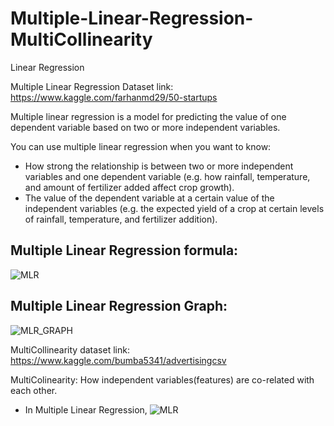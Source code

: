 # Multiple-Linear-Regression-MultiCollinearity
Linear Regression


Multiple Linear Regression Dataset link: https://www.kaggle.com/farhanmd29/50-startups

Multiple linear regression is a model for predicting the value of one dependent variable based on two or more independent variables.

You can use multiple linear regression when you want to know:

* How strong the relationship is between two or more independent variables and one dependent variable (e.g. how rainfall, temperature, and amount of fertilizer added affect crop growth).
* The value of the dependent variable at a certain value of the independent variables (e.g. the expected yield of a crop at certain levels of rainfall, temperature, and fertilizer addition).

## Multiple Linear Regression formula:

![MLR](https://user-images.githubusercontent.com/62986688/114811482-cdb44f00-9dcb-11eb-90ab-e286c6782d94.png)

## Multiple Linear Regression Graph:

![MLR_GRAPH](https://user-images.githubusercontent.com/62986688/114811494-d3119980-9dcb-11eb-9963-dd1d2c0e81d6.png)


MultiCollinearity dataset link: https://www.kaggle.com/bumba5341/advertisingcsv

MultiColinearity: How independent variables(features) are co-related with each other.

* In Multiple Linear Regression,
![MLR](https://user-images.githubusercontent.com/62986688/114811482-cdb44f00-9dcb-11eb-90ab-e286c6782d94.png)

